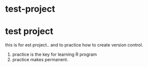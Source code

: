 # test-project
# test project

this is for est project..
and to practice how to create version control.


1. practice is the key for learning R program
2. practice makes permanent.